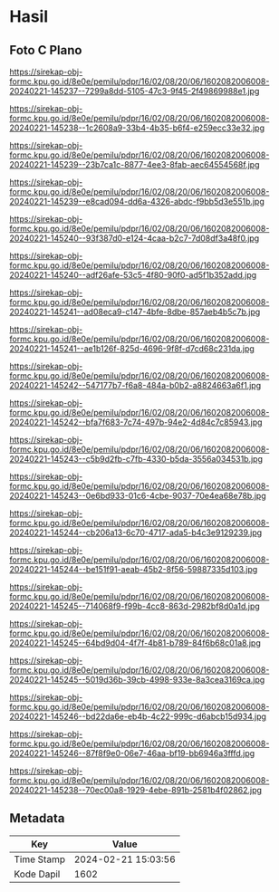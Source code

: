 # Hasil

## Foto C Plano

https://sirekap-obj-formc.kpu.go.id/8e0e/pemilu/pdpr/16/02/08/20/06/1602082006008-20240221-145237--7299a8dd-5105-47c3-9f45-2f49869988e1.jpg

https://sirekap-obj-formc.kpu.go.id/8e0e/pemilu/pdpr/16/02/08/20/06/1602082006008-20240221-145238--1c2608a9-33b4-4b35-b6f4-e259ecc33e32.jpg

https://sirekap-obj-formc.kpu.go.id/8e0e/pemilu/pdpr/16/02/08/20/06/1602082006008-20240221-145239--23b7ca1c-8877-4ee3-8fab-aec64554568f.jpg

https://sirekap-obj-formc.kpu.go.id/8e0e/pemilu/pdpr/16/02/08/20/06/1602082006008-20240221-145239--e8cad094-dd6a-4326-abdc-f9bb5d3e551b.jpg

https://sirekap-obj-formc.kpu.go.id/8e0e/pemilu/pdpr/16/02/08/20/06/1602082006008-20240221-145240--93f387d0-e124-4caa-b2c7-7d08df3a48f0.jpg

https://sirekap-obj-formc.kpu.go.id/8e0e/pemilu/pdpr/16/02/08/20/06/1602082006008-20240221-145240--adf26afe-53c5-4f80-90f0-ad5f1b352add.jpg

https://sirekap-obj-formc.kpu.go.id/8e0e/pemilu/pdpr/16/02/08/20/06/1602082006008-20240221-145241--ad08eca9-c147-4bfe-8dbe-857aeb4b5c7b.jpg

https://sirekap-obj-formc.kpu.go.id/8e0e/pemilu/pdpr/16/02/08/20/06/1602082006008-20240221-145241--ae1b126f-825d-4696-9f8f-d7cd68c231da.jpg

https://sirekap-obj-formc.kpu.go.id/8e0e/pemilu/pdpr/16/02/08/20/06/1602082006008-20240221-145242--547177b7-f6a8-484a-b0b2-a8824663a6f1.jpg

https://sirekap-obj-formc.kpu.go.id/8e0e/pemilu/pdpr/16/02/08/20/06/1602082006008-20240221-145242--bfa7f683-7c74-497b-94e2-4d84c7c85943.jpg

https://sirekap-obj-formc.kpu.go.id/8e0e/pemilu/pdpr/16/02/08/20/06/1602082006008-20240221-145243--c5b9d2fb-c7fb-4330-b5da-3556a034531b.jpg

https://sirekap-obj-formc.kpu.go.id/8e0e/pemilu/pdpr/16/02/08/20/06/1602082006008-20240221-145243--0e6bd933-01c6-4cbe-9037-70e4ea68e78b.jpg

https://sirekap-obj-formc.kpu.go.id/8e0e/pemilu/pdpr/16/02/08/20/06/1602082006008-20240221-145244--cb206a13-6c70-4717-ada5-b4c3e9129239.jpg

https://sirekap-obj-formc.kpu.go.id/8e0e/pemilu/pdpr/16/02/08/20/06/1602082006008-20240221-145244--be151f91-aeab-45b2-8f56-59887335d103.jpg

https://sirekap-obj-formc.kpu.go.id/8e0e/pemilu/pdpr/16/02/08/20/06/1602082006008-20240221-145245--714068f9-f99b-4cc8-863d-2982bf8d0a1d.jpg

https://sirekap-obj-formc.kpu.go.id/8e0e/pemilu/pdpr/16/02/08/20/06/1602082006008-20240221-145245--64bd9d04-4f7f-4b81-b789-84f6b68c01a8.jpg

https://sirekap-obj-formc.kpu.go.id/8e0e/pemilu/pdpr/16/02/08/20/06/1602082006008-20240221-145245--5019d36b-39cb-4998-933e-8a3cea3169ca.jpg

https://sirekap-obj-formc.kpu.go.id/8e0e/pemilu/pdpr/16/02/08/20/06/1602082006008-20240221-145246--bd22da6e-eb4b-4c22-999c-d6abcb15d934.jpg

https://sirekap-obj-formc.kpu.go.id/8e0e/pemilu/pdpr/16/02/08/20/06/1602082006008-20240221-145246--87f8f9e0-06e7-46aa-bf19-bb6946a3fffd.jpg

https://sirekap-obj-formc.kpu.go.id/8e0e/pemilu/pdpr/16/02/08/20/06/1602082006008-20240221-145238--70ec00a8-1929-4ebe-891b-2581b4f02862.jpg


## Metadata

| Key        | Value               |
| ---------- | ------------------- |
| Time Stamp | 2024-02-21 15:03:56 |
| Kode Dapil | 1602                |



